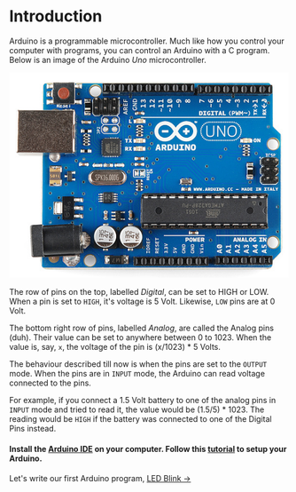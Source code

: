 # Introduction

Arduino is a programmable microcontroller. Much like how you control your computer with programs, you can control an Arduino with a C program. Below is an image of the Arduino _Uno_ microcontroller.

![Arduino image](./intro/arduino.png)

The row of pins on the top, labelled _Digital_, can be set to HIGH or LOW. When a pin is set to `HIGH`, it's voltage is 5 Volt. Likewise, `LOW` pins are at 0 Volt.

The bottom right row of pins, labelled _Analog_, are called the Analog pins (duh). Their value can be set to anywhere between 0 to 1023. When the value is, say, `x`, the voltage of the pin is (x/1023) * 5 Volts.

The behaviour described till now is when the pins are set to the `OUTPUT` mode. When the pins are in `INPUT` mode, the Arduino can read voltage connected to the pins.

For example, if you connect a 1.5 Volt battery to one of the analog pins in `INPUT` mode and tried to read it, the value would be (1.5/5) * 1023. The reading would be `HIGH` if the battery was connected to one of the Digital Pins instead.



#### Install the [Arduino IDE](https://www.arduino.cc/en/Main/Software) on your computer. Follow this [tutorial](https://www.arduino.cc/en/Guide/ArduinoUno) to setup your Arduino.


Let's write our first Arduino program, [LED Blink →](ledblink.md)

